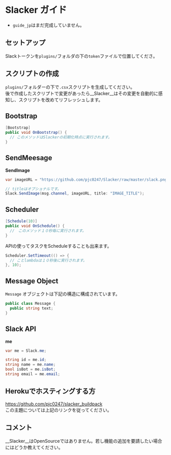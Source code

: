 Slacker ガイド
====

* `guide_jp`はまだ完成していません。

セットアップ
----
Slackトークンを`plugins/`フォルダの下の`token`ファイルで位置してくださ。

スクリプトの作成
----
`plugins/`フォルダーの下で`.csx`スクリプトを生成してください。<br>
後で作成したスクリプトで変更があったら__Slacker__はその変更を自動的に感知し、スクリプトを改めてリフレッシュします。

Bootstrap
----
```cs
[Bootstrap]
public void OnBootstrap() {
  // このメソッドはSlackerの初期化時点に実行されます。
}
```

SendMeesage
----
__SendImage__
```cs
var imageURL = "https://github.com/pjc0247/Slacker/raw/master/slack.png";

// titleはオプショナルです。
Slack.SendImage(msg.channel, imageURL, title: "IMAGE_TITLE");
```

Scheduler
----
```cs
[Schedule(10)]
public void OnSchedule() {
  //　このメソッド１０秒毎に実行されます。
}
```
APIの使ってタスクをScheduleすることも出来ます。
```cs
Scheduler.SetTimeout(() => {
  // ことlambdaは１０秒後に実行されます。
}, 10);
```

Message Object
----
`Message` オブジェクトは下記の構造に構成されています。
```cs
public class Message {
  public string text;
}
```

Slack API
----
__me__
```cs
var me = Slack.me;

string id = me.id;
string name = me.name;
bool isBot = me.isBot;
string email = me.email;
```

Herokuでホスティングする方
----
https://github.com/pjc0247/slacker_buildpack<br>
この主題については上記のリンクを従ってください。

コメント
----
__Slacker__はOpenSourceではありません。若し機能の追加を要請したい場合にはどうか教えてください。
